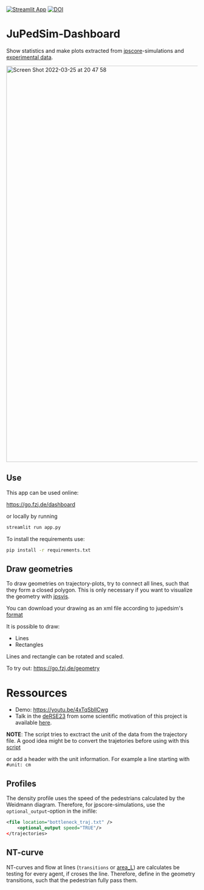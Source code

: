 [![Streamlit App](https://static.streamlit.io/badges/streamlit_badge_black_white.svg)](https://share.streamlit.io/pedestriandynamics/dashboard/main/app.py)
[![DOI](https://zenodo.org/badge/DOI/10.5281/zenodo.7697604.svg)](https://doi.org/10.5281/zenodo.7697604)



# JuPedSim-Dashboard

Show statistics and make plots extracted from [jpscore](https://github.com/jupedsim/jpscore)-simulations and [experimental data](https://ped.fz-juelich.de/db/).


<img width="1043" alt="Screen Shot 2022-03-25 at 20 47 58" src="https://user-images.githubusercontent.com/5772973/160191551-4e030612-e034-4c4c-af9c-38be83036e33.png">

## Use

This app can be used online: 

https://go.fzj.de/dashboard

or locally by running 

```bash
streamlit run app.py
```

To install the requirements use:

```bash
pip install -r requirements.txt
```

## Draw geometries 

To draw geometries on trajectory-plots, try to connect all lines, such that they form a closed polygon.
This is only necessary if you want to visualize the geometry with [jpsvis](https://www.jupedsim.org/).

You can download your drawing as an xml file according to jupedsim's [format](https://www.jupedsim.org/jpscore_geometry.html)

It is possible to draw: 
- Lines 
- Rectangles

Lines and rectangle can be rotated and scaled.

To try out:
https://go.fzj.de/geometry

# Ressources

- Demo: https://youtu.be/4xTqSbllCwg
- Talk in the [deRSE23](https://de-rse23.sciencesconf.org/) from some scientific motivation of this project is available [here](https://zenodo.org/record/7697604).


**NOTE**: The script tries to exctract the unit of the data from the trajectory file. A good idea might be to convert the trajetories before using with this [script](https://github.com/JuPedSim/jpscore/blob/master/scripts/petrack2jpsvis.py)

or add a header with the unit information. For example a line starting with 
`#unit: cm`

## Profiles 
The density profile uses the speed of the pedestrians calculated by the Weidmann diagram.
Therefore, for jpscore-simulations, use the `optional_output`-option in the inifile:

```xml
<file location="bottleneck_traj.txt" />
    <optional_output speed="TRUE"/>
</trajectories>
```

## NT-curve 

NT-curves and flow at lines (`transitions` or [area_L](https://www.jupedsim.org/jpsreport_inifile#measurement-area))
are calculates be testing for every agent, if croses the line.
Therefore, define in the geometry transitions, such that the pedestrian fully pass them. 

    


  
